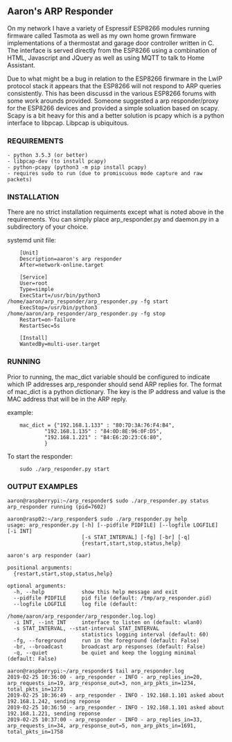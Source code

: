 ## Aaron's ARP Responder
On my network I have a variety of Espressif ESP8266 modules running
firmware called Tasmota as well as my own home grown firmware implementations
of a thermostat and garage door controller written in C. The interface
is served directly from the ESP8266 using a combination of HTML, Javascript and
JQuery as well as using MQTT to talk to Home Assistant.

Due to what might be a bug in relation to the ESP8266 firwmare in the LwIP
protocol stack it appears that the ESP8266 will not respond to ARP queries
consistently. This has been discussd in the various ESP8266 forums with some
work arounds provided. Someone suggested a arp responder/proxy for the ESP8266 devices
and provided a simple soluation based on scapy. Scapy is a bit heavy for this
and a better solution is pcapy which is a python interface to libpcap. Libpcap
is ubiquitous.


### REQUIREMENTS
	- python 3.5.3 (or better)
	- libpcap-dev (to install pcapy)
	- python-pcapy (python3 -m pip install pcapy)
	- requires sudo to run (due to promiscuous mode capture and raw packets)


### INSTALLATION
There are no strict installation requiments except what is noted above in
the requirements. You can simply place arp_responder.py and daemon.py in
a subdirectory of your choice.

systemd unit file:
```
	[Unit]
	Description=aaron's arp responder
	After=network-online.target

	[Service]
	User=root
	Type=simple
	ExecStart=/usr/bin/python3 /home/aaron/arp_responder/arp_responder.py -fg start
	ExecStop=/usr/bin/python3 /home/aaron/arp_responder/arp_responder.py -fg stop
	Restart=on-failure
	RestartSec=5s

	[Install]
	WantedBy=multi-user.target
```
  
### RUNNING
Prior to running, the mac_dict variable should be configured to indicate
which IP addresses arp_responder should send ARP replies for. The format of
mac_dict is a python dictionary. The key is the IP address and value is the
MAC address that will be in the ARP reply.

example:
```
	mac_dict = {"192.168.1.133" : "80:7D:3A:76:F4:B4",
			"192.168.1.135" : "84:0D:8E:96:0F:D5",
			"192.168.1.221" : "B4:E6:2D:23:C6:80",
			}
```

To start the responder:
```
	sudo ./arp_responder.py start
```

### OUTPUT EXAMPLES
```
aaron@raspberrypi:~/arp_responder$ sudo ./arp_responder.py status
arp_responder running (pid=7602)
```

```
aaron@rasp02:~/arp_responder$ sudo ./arp_responder.py help
usage: arp_responder.py [-h] [--pidfile PIDFILE] [--logfile LOGFILE] [-i INT]
                        [-s STAT_INTERVAL] [-fg] [-br] [-q]
                        {restart,start,stop,status,help}

aaron's arp responder (aar)

positional arguments:
  {restart,start,stop,status,help}

optional arguments:
  -h, --help            show this help message and exit
  --pidfile PIDFILE     pid file (default: /tmp/arp_responder.pid)
  --logfile LOGFILE     log file (default:
                        /home/aaron/arp_responder/arp_responder.log.log)
  -i INT, --int INT     interface to listen on (default: wlan0)
  -s STAT_INTERVAL, --stat-interval STAT_INTERVAL
                        statistics logging interval (default: 60)
  -fg, --foreground     run in the foreground (default: False)
  -br, --broadcast      broadcast arp responses (default: False)
  -q, --quiet           be quiet and keep the logging minimal (default: False)
```

```
aaron@raspberrypi:~/arp_responder$ tail arp_responder.log
2019-02-25 10:36:00 - arp_responder - INFO - arp_replies_in=20, arp_requests_in=19, arp_response_out=3, non_arp_pkts_in=1234, total_pkts_in=1273
2019-02-25 10:36:49 - arp_responder - INFO - 192.168.1.101 asked about 192.168.1.242, sending reponse
2019-02-25 10:36:50 - arp_responder - INFO - 192.168.1.101 asked about 192.168.1.221, sending reponse
2019-02-25 10:37:00 - arp_responder - INFO - arp_replies_in=33, arp_requests_in=34, arp_response_out=5, non_arp_pkts_in=1691, total_pkts_in=1758
```
